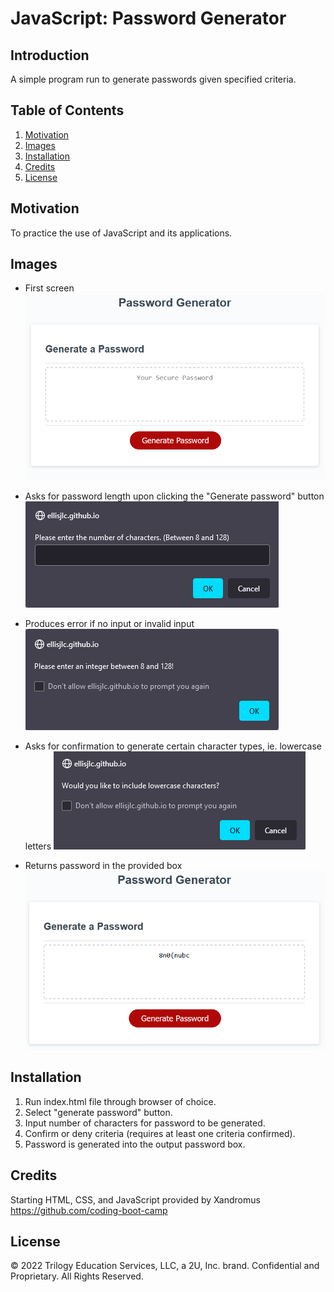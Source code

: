 # JavaScript: Password Generator

## Introduction
A simple program run to generate passwords given specified criteria.

## Table of Contents
1. [Motivation](#motivation)
2. [Images](#images)
3. [Installation](#installation)
4. [Credits](#credits)
5. [License](#license)

## Motivation
To practice the use of JavaScript and its applications.

## Images
- First screen
![Screen shown upon opening index.html](./Assets/Generator_Start.png)

- Asks for password length upon clicking the "Generate password" button
![Prompt for number](./Assets/Generator_PWlength.png)

- Produces error if no input or invalid input
![Error message](./Assets/Generator_Error.png)

- Asks for confirmation to generate certain character types, ie. lowercase letters
![Confirm message](./Assets/Generator_IncludeLowercase.png)

- Returns password in the provided box
![End image](./Assets/Generator_End.png)

## Installation
1. Run index.html file through browser of choice.
2. Select "generate password" button.
3. Input number of characters for password to be generated.
4. Confirm or deny criteria (requires at least one criteria confirmed).
5. Password is generated into the output password box.

## Credits
Starting HTML, CSS, and JavaScript provided by Xandromus https://github.com/coding-boot-camp

## License
© 2022 Trilogy Education Services, LLC, a 2U, Inc. brand. Confidential and Proprietary. All Rights Reserved.
